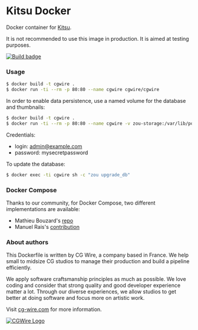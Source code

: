 # Kitsu Docker

Docker container for [Kitsu](https://kitsu.cg-wire.com/).

It is not recommended to use this image in production. It is aimed at testing
purposes.

[![Build badge](https://travis-ci.org/cgwire/cgwire.svg?branch=master)](https://travis-ci.org/cgwire/cgwire)

### Usage

```bash
$ docker build -t cgwire .
$ docker run -ti --rm -p 80:80 --name cgwire cgwire/cgwire
```

In order to enable data persistence, use a named volume for the database and thumbnails:

```bash
$ docker build -t cgwire .
$ docker run -ti --rm -p 80:80 --name cgwire -v zou-storage:/var/lib/postgresql -v zou-storage:/opt/zou/previews cgwire/cgwire
```

Credentials:

* login: admin@example.com
* password: mysecretpassword

To update the database:

```bash
$ docker exec -ti cgwire sh -c "zou upgrade_db"
```

### Docker Compose

Thanks to our community, for Docker Compose, two different implementations are available:

* Mathieu Bouzard's [repo](https://gitlab.com/mathbou/docker-cgwire)
* Manuel Rais's [contribution](https://github.com/cgwire/cgwire/tree/master/compose)

### About authors

This Dockerfile is written by CG Wire, a company based in France. We help small
to midsize CG studios to manage their production and build a pipeline
efficiently.

We apply software craftsmanship principles as much as possible. We love
coding and consider that strong quality and good developer experience matter a
 lot.
Through our diverse experiences, we allow studios to get better at doing
software and focus more on  artistic work.

Visit [cg-wire.com](https://cg-wire.com) for more information.

[![CGWire Logo](https://zou.cg-wire.com/cgwire.png)](https://cgwire.com)
